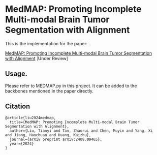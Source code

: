 # MedMAP: Promoting Incomplete Multi-modal Brain Tumor Segmentation with Alignment

This is the implementation for the paper:

[MedMAP: Promoting Incomplete Multi-modal Brain Tumor Segmentation with Alignment](https://arxiv.org/pdf/2408.09465)
[Under Review]


## Usage. 

Please refer to MEDMAP.py in this project. It can be added to the backbones mentioned in the paper directly.


## Citation

```
@article{liu2024medmap,
  title={MedMAP: Promoting Incomplete Multi-modal Brain Tumor Segmentation with Alignment},
  author={Liu, Tianyi and Tan, Zhaorui and Chen, Muyin and Yang, Xi and Jiang, Haochuan and Huang, Kaizhu},
  journal={arXiv preprint arXiv:2408.09465},
  year={2024}
}
```



